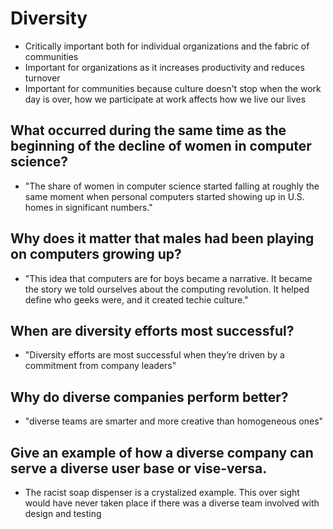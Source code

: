 # Diversity
 - Critically important both for individual organizations and the fabric of communities 
 - Important for organizations as it increases productivity and reduces turnover 
 - Important for communities because culture doesn't stop when the work day is over, how we participate at work affects how we live our lives

## What occurred during the same time as the beginning of the decline of women in computer science?
- "The share of women in computer science started falling at roughly the same moment when personal computers started showing up in U.S. homes in significant numbers."
## Why does it matter that males had been playing on computers growing up?
- "This idea that computers are for boys became a narrative. It became the story we told ourselves about the computing revolution. It helped define who geeks were, and it created techie culture."
## When are diversity efforts most successful?
- "Diversity efforts are most successful when they’re driven by a commitment from company leaders"
## Why do diverse companies perform better?
- "diverse teams are smarter and more creative than homogeneous ones"
## Give an example of how a diverse company can serve a diverse user base or vise-versa.
- The racist soap dispenser is a crystalized example. This over sight would have never taken place if there was a diverse team involved with design and testing
